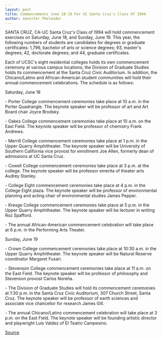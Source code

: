```yaml
---
layout: post
title: Commencements June 18-19 For UC Santa Cruz's Class Of 1994 
author: Jennifer Thelander
---
```


SANTA CRUZ, CA-UC Santa Cruz's Class of 1994 will hold  commencement exercises on Saturday, June 18, and Sunday, June 19.  This year, the following numbers of students are candidates for  degrees or graduate certificates: 1,796, bachelor of arts or science  degrees; 93, master's degrees; 42, doctorate degrees; and 44,  graduate certificates.

Each of UCSC's eight residential colleges holds its own  commencement ceremony at various campus locations; the Division  of Graduate Studies holds its commencement at the Santa Cruz Civic  Auditorium. In addition, the Chicano/Latino and African-American  student communities will hold their annual commencement  celebrations. The schedule is as follows:

Saturday, June 18

\- Porter College commencement ceremonies take place at 10  a.m. in the Porter Quadrangle. The keynote speaker will be professor  of art and Art Board chair Joyce Brodsky.

\- Oakes College commencement ceremonies take place at 10  a.m. on the East Field. The keynote speaker will be professor of  chemistry Frank Andrews.

\- Merrill College commencement ceremonies take place at 1  p.m. in the Upper Quarry Amphitheater. The keynote speaker will be  University of Southern California vice provost for enrollment Joe  Allen, formerly dean of admissions at UC Santa Cruz.

\- Cowell College commencement ceremonies take place at 3  p.m. at the college. The keynote speaker will be professor emerita of  theater arts Audrey Stanley.

\- College Eight commencement ceremonies take place at 4  p.m. in the College Eight plaza. The keynote speaker will be professor  of environmental planning and acting chair of environmental studies  James Pepper.

\- Kresge College commencement ceremonies take place at 5  p.m. in the Upper Quarry Amphitheater. The keynote speaker will be  lecturer in writing Roz Spafford.

\- The annual African-American commencement celebration  will take place at 6 p.m. in the Performing Arts Theater.

Sunday, June 19

\- Crown College commencement ceremonies take place at  10:30 a.m. in the Upper Quarry Amphitheater. The keynote speaker  will be Natural Reserve coordinator Margaret Fusari.

\- Stevenson College commencement ceremonies take place at  11 a.m. on the East Field. The keynote speaker will be professor of  philosophy and Stevenson provost Carlos Noreña.

\- The Division of Graduate Studies will hold its  commencement ceremonies at 1:30 p.m. in the Santa Cruz Civic  Auditorium, 307 Church Street, Santa Cruz. The keynote speaker will  be professor of earth sciences and associate vice chancellor for  research James Gill.

\- The annual Chicano/Latino commencement celebration will  take place at 3 p.m. on the East Field. The keynote speaker will be  founding artistic director and playwright Luis Valdez of El Teatro  Campesino.

[Source](http://www1.ucsc.edu/news_events/press_releases/archive/93-94/06-94/060694-94-Commencements_a.html "Permalink to 060694-94-Commencements_a")
